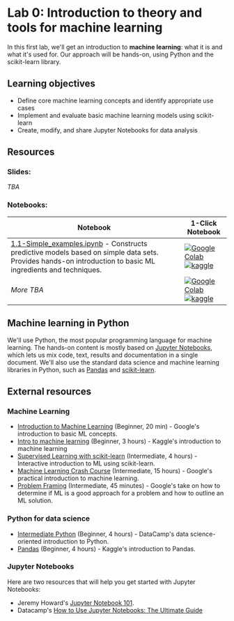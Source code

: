 # Lab 0: Introduction to theory and tools for machine learning

In this first lab, we'll get an introduction to **machine learning**: what it is and what it's used for. Our approach will be hands-on, using Python and the scikit-learn library.

## Learning objectives

- Define core machine learning concepts and identify appropriate use cases
- Implement and evaluate basic machine learning models using scikit-learn
- Create, modify, and share Jupyter Notebooks for data analysis

## Resources

### Slides: 
_TBA_

### Notebooks:

| Notebook | 1-Click Notebook |
|----------|-----------------|
| [1.1-Simple_examples.ipynb](https://nbviewer.org/github/MMIV-ML/ELMED219-2025/blob/main/Lab0-ML/notebooks/1.1-Simple_examples.ipynb) - Constructs predictive models based on simple data sets. Provides hands-on introduction to basic ML ingredients and techniques. | [![Google Colab](https://colab.research.google.com/assets/colab-badge.svg)]()<br>[![kaggle](https://img.shields.io/badge/Kaggle-035a7d?style=for-the-badge&logo=kaggle&logoColor=white)]() |
| _More TBA_  | [![Google Colab](https://colab.research.google.com/assets/colab-badge.svg)]() <br> [![kaggle](https://img.shields.io/badge/Kaggle-035a7d?style=for-the-badge&logo=kaggle&logoColor=white)]()  


## Machine learning in Python
We'll use Python, the most popular programming language for machine learning. The hands-on content is mostly based on [Jupyter Notebooks](https://jupyter.org/), which lets us mix code, text, results and documentation in a single document. We'll also use the standard data science and machine learning libraries in Python, such as [Pandas](https://pandas.pydata.org/) and [scikit-learn](https://scikit-learn.org/stable/).


## External resources

### Machine Learning
* [Introduction to Machine Learning](https://developers.google.com/machine-learning/intro-to-ml) (Beginner, 20 min) - Google's introduction to basic ML concepts.
* [Intro to machine learning](https://www.kaggle.com/learn/intro-to-machine-learning) (Beginner, 3 hours) - Kaggle's introduction to machine learning 
* [Supervised Learning with scikit-learn](https://app.datacamp.com/learn/courses/supervised-learning-with-scikit-learn) (Intermediate, 4 hours) - Interactive introduction to ML using scikit-learn.
* [Machine Learning Crash Course](https://developers.google.com/machine-learning/crash-course) (Intermediate, 15 hours) - Google's practical introduction to machine learning.
* [Problem Framing](https://developers.google.com/machine-learning/problem-framing) (Intermediate, 45 minutes) - Google's take on how to determine if ML is a good approach for a problem and how to outline an ML solution.

### Python for data science
* [Intermediate Python](https://app.datacamp.com/learn/courses/intermediate-python-for-data-science) (Beginner, 4 hours) - DataCamp's data science-oriented introduction to Python.
* [Pandas](https://www.kaggle.com/learn/pandas) (Beginner, 4 hours) - Kaggle's introduction to Pandas.

### Jupyter Notebooks
Here are two resources that will help you get started with Jupyter Notebooks:
* Jeremy Howard's [Jupyter Notebook 101](https://www.kaggle.com/code/jhoward/jupyter-notebook-101).
* Datacamp's [How to Use Jupyter Notebooks: The Ultimate Guide](https://www.datacamp.com/tutorial/tutorial-jupyter-notebook)

